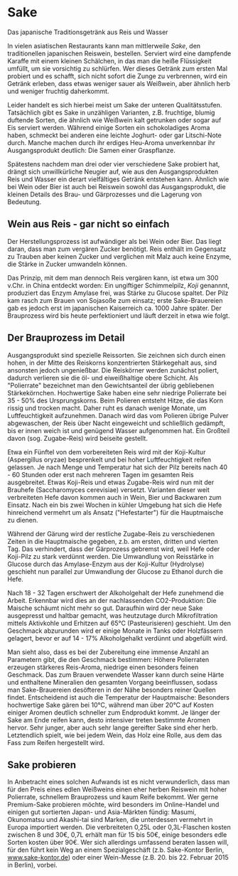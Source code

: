 # Sake 
Das japanische Traditionsgetränk aus Reis und Wasser

In vielen asiatischen Restaurants kann man mittlerweile *Sake*, den traditionellen japanischen Reiswein, bestellen. Serviert wird eine dampfende Karaffe mit einem kleinen Schälchen, in das man die heiße Flüssigkeit umfüllt, um sie vorsichtig zu schlürfen. Wer dieses Getränk zum ersten Mal probiert und es schafft, sich nicht sofort die Zunge zu verbrennen, wird ein Getränk erleben, dass etwas weniger sauer als Weißwein, aber ähnlich herb und weniger fruchtig daherkommt.

Leider handelt es sich hierbei meist um Sake der unteren Qualitätsstufen. Tatsächlich gibt es Sake in unzähligen Varianten, z.B. fruchtige, blumig duftende Sorten, die ähnlich wie Weißwein kalt getrunken oder sogar auf Eis serviert werden. Während einige Sorten ein schokoladiges Aroma haben, schmeckt bei anderen eine leichte Joghurt- oder gar Litschi-Note durch. Manche machen durch ihr erdiges Heu-Aroma unverkennbar ihr Ausgangsprodukt deutlich: Die Samen einer Graspflanze.

Spätestens nachdem man drei oder vier verschiedene Sake probiert hat, drängt sich unwillkürliche Neugier auf, wie aus den Ausgangsprodukten Reis und Wasser ein derart vielfältiges Getränk entstehen kann. Ähnlich wie bei Wein oder Bier ist auch bei Reiswein sowohl das Ausgangsprodukt, die kleinen Details des Brau- und Gärprozesses und die Lagerung von Bedeutung.

## Wein aus Reis - gar nicht so einfach

Der Herstellungsprozess ist aufwändiger als bei Wein oder Bier. Das liegt daran, dass man zum vergären Zucker benötigt. Reis enthält im Gegensatz zu Trauben aber keinen Zucker und verglichen mit Malz auch keine Enzyme, die Stärke in Zucker umwandeln können. 

Das Prinzip, mit dem man dennoch Reis vergären kann, ist etwa um 300 v.Chr. in China entdeckt worden: Ein ungiftiger Schimmelpilz, *Koji* genannnt, produziert das Enzym Amylase frei, was Stärke zu Glucose spaltet. Der Pilz kam rasch zum Brauen von Sojasoße zum einsatz; erste Sake-Brauereien gab es jedoch erst im japanischen Kaiserreich ca. 1000 Jahre später. Der Brauprozess wird bis heute perfektioniert und läuft derzeit in etwa wie folgt.

## Der Brauprozess im Detail

Ausgangsprodukt sind spezielle Reissorten. Sie zeichnen sich durch einen hohen, in der Mitte des Reiskorns konzentrierten Stärkegehalt aus, sind ansonsten jedoch ungenießbar. Die Reiskörner werden zunächst poliert, dadurch verlieren sie die öl- und eiweißhaltige obere Schicht. Als "Polierrate" bezeichnet man den Gewichtsanteil der übrig gebliebenen Stärkekörnchen. Hochwertige Sake haben eine sehr niedrige Polierrate bei 35 - 50% des Ursprungskorns. Beim Polieren entsteht Hitze, die das Korn rissig und trocken macht. Daher ruht es danach wenige Monate, um Luftfeuchtigkeit aufzunehmen. Danach wird das vom Polieren übrige Pulver abgewaschen, der Reis über Nacht eingeweicht und schließlich gedämpft, bis er innen weich ist und genügend Wasser aufgenommen hat. Ein Großteil davon (sog. Zugabe-Reis) wird beiseite gestellt.

Etwa ein Fünftel von dem vorbereiteten Reis wird mit der Koji-Kultur (Aspergillus oryzae) besprenkelt und bei hoher Luftfeuchtigkeit reifen gelassen. Je nach Menge und Temperatur hat sich der Pilz bereits nach 40 - 60 Stunden oder erst nach mehreren Tagen im gesamten Reis ausgebreitet. Etwas Koji-Reis und etwas Zugabe-Reis wird nun mit der Brauhefe (Saccharomyces cerevisiae) versetzt. Varianten dieser weit verbreiteten Hefe davon kommen auch in Wein, Bier und Backwaren zum Einsatz. Nach ein bis zwei Wochen in kühler Umgebung hat sich die Hefe hinreichend vermehrt um als Ansatz ("Hefestarter") für die Hauptmaische zu dienen. 

Während der Gärung wird der restliche Zugabe-Reis zu verschiedenen Zeiten in die Hauptmaische gegeben, z.b. am ersten, dritten und vierten Tag. Das verhindert, dass der Gärprozess gebremst wird, weil Hefe oder Koji-Pilz zu stark verdünnt werden. Die Umwandlung von Reisstärke in Glucose durch das Amylase-Enzym aus der Koji-Kultur (Hydrolyse) geschieht nun parallel zur Umwandlung der Glucose zu Ethanol durch die Hefe.

Nach 18 - 32 Tagen erschwert der Alkoholgehalt der Hefe zunehmend die Arbeit. Erkennbar wird dies an der nachlassenden CO2-Produktion: Die Maische schäumt nicht mehr so gut. Daraufhin wird der neue Sake ausgepresst und haltbar gemacht, was heutzutage durch Mikrofiltration mittels Aktivkohle und Erhitzen auf 65°C (Pasteurisieren) geschieht. Um den Geschmack abzurunden wird er einige Monate in Tanks oder Holzfässern gelagert, bevor er auf 14 - 17% Alkoholgehalkt verdünnt und abgefüllt wird.

Man sieht also, dass es bei der Zubereitung eine immense Anzahl an Parametern gibt, die den Geschmack bestimmen: Höhere Polierraten erzeugen stärkeres Reis-Aroma, niedrige einen besonders feinen Geschmack. Das zum Brauen verwendete Wasser kann durch seine Härte und enthaltene Mineralien den gesamten Vorgang beeinflussen, sodass man Sake-Brauereien desöfteren in der Nähe besonders reiner Quellen findet. Entscheidend ist auch die Temperatur der Hauptmaische: Besonders hochwertige Sake gären bei 10°C, während man über 20°C auf Kosten einiger Aromen deutlich schneller zum Endprodukt kommt. Je länger der Sake am Ende reifen kann, desto intensiver treten bestimmte Aromen hervor. Sehr junger, aber auch sehr lange gereifter Sake sind eher herb. Letztendlich spielt, wie bei jedem Wein, das Holz eine Rolle, aus dem das Fass zum Reifen hergestellt wird. 

## Sake probieren

In Anbetracht eines solchen Aufwands ist es nicht verwunderlich, dass man für den Preis eines edlen Weißweins einen eher herben Reiswein mit hoher Polierrate, schnellem Brauprozess und kaum Reife bekommt. Wer gerne Premium-Sake probieren möchte, wird besonders im Online-Handel und einigen gut sortierten Japan- und Asia-Märkten fündig: Masumi, Okunomatsu und Akashi-tai sind Marken, die unterdessen vermehrt in Europa importiert werden. Die verbreiteten 0,25L oder 0,3L-Flaschen kosten zwischen 8 und 30€, 0,7L erhält man für 15 bis 50€, einige besonders edle Sorten kosten über 90€. Wer sich allerdings umfassend beraten lassen will, für den führt kein Weg an einem Spezialgeschäft (z.b. Sake-Kontor Berlin, www.sake-kontor.de) oder einer Wein-Messe (z.B. 20. bis 22. Februar 2015 in Berlin), vorbei.

